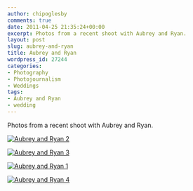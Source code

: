 ```yaml
---
author: chipoglesby
comments: true
date: 2011-04-25 21:35:24+00:00
excerpt: Photos from a recent shoot with Aubrey and Ryan.
layout: post
slug: aubrey-and-ryan
title: Aubrey and Ryan
wordpress_id: 27244
categories:
- Photography
- Photojournalism
- Weddings
tags:
- Aubrey and Ryan
- wedding
---
```


Photos from a recent shoot with Aubrey and Ryan.


[![Aubrey and Ryan 2](http://farm6.static.flickr.com/5109/5655401400_f76759d380.jpg)](http://www.flickr.com/photos/chipoglesby/5655401400/)


[![Aubrey and Ryan 3](http://farm6.static.flickr.com/5267/5655396664_bfd01d3fac.jpg)](http://www.flickr.com/photos/chipoglesby/5655396664/)


[![Aubrey and Ryan 1](http://farm6.static.flickr.com/5030/5654831099_ddccf016e1.jpg)](http://www.flickr.com/photos/chipoglesby/5654831099/)


[![Aubrey and Ryan 4](http://farm6.static.flickr.com/5107/5655434356_5994512e8e.jpg)](http://www.flickr.com/photos/chipoglesby/5655434356/)

